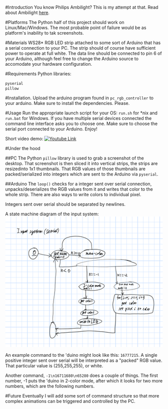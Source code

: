 #Introduction
You know Philips Ambilight? This is my attempt at that.
Read about Ambilight [here](https://en.wikipedia.org/wiki/Ambilight).

#Platforms
The Python half of this project should work on Linux/Mac/Windows.
The most probable point of failure would be as platform's inability to tak screenshots.

#Materials
WS28* RGB LED strip attached to some sort of Arduino that has a serial connection to your PC.
The strip should of course have sufficient power to operate at full white.
The data line should be connected to pin 6 of your Arduino, although feel free to change the Arduino source to accomodate your hardware configuration.

#Requirements
Python libraries:
```
pyserial
pillow
```

#Installation.
Upload the arduino program found in `pc_rgb_controller` to your arduino.
Make sure to install the dependencies. Please.

#Usage
Run the appropriate launch script for your OS: `run.sh` for *nix and `run.bat` for Windows.
If you have multiple serial devices connected the command line interface asks you to choose one.
Make sure to choose the serial port connected to your Arduino.
Enjoy!

Short video demo:
[![Youtube Link](http://img.youtube.com/vi/F1baDAY0vDA/0.jpg)](http://www.youtube.com/watch?v=F1baDAY0vDA "Lighting demo")

#Under the hood

##PC
The Python `pillow` library is used to grab a screenshot of the desktop. That screenshot is then sliced it into vertical strips, the strips are resizedinto 1x1 thumbnails.
That RGB values of those thumbnails are packed/serialized into integers which are sent to the Arduino via `pyserial`.

##Arduino
The `loop()` checks for a integer sent over serial connection, unpacks/deserializes the RGB values from it and writes that color to the whole strip.
There are also ways to write colors to individual pixel.

Integers sent over serial should be separated by newlines.

A state machine diagram of the input system:
![state machine](pc_rgb_controller/Arduino_PC_Lighting.png)

An example command to the 'duino might look like this: `16777215`. A single positive integer sent over serial will be interpreted as a "packed" RGB value. That particular value is (255,255,255), or white.

Another command, `-1\n16711680\n65280` does a couple of things. The first number, -1 puts the 'duino in 2-color mode, after which it looks for two more numbers, which are the following numbers.

#Future
Eventually I will add some sort of command structure so that more complex animations can be triggered and controlled by the PC.